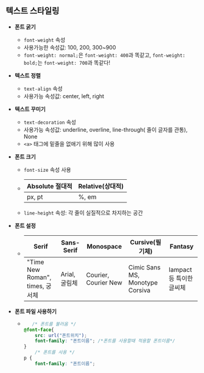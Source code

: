 ## 텍스트 스타일링

- **폰트 굵기**
   - `font-weight` 속성
   - 사용가능한 속성값: 100, 200, 300~900
   -  `font-weight: normal;`은 `font-weight: 400`과 똑같고, `font-weight: bold;`는 `font-weight: 700`과 똑같다!   
   
 - **텍스트 정렬**
   - `text-align` 속성
   - 사용가능 속성값: center, left, right
- **텍스트 꾸미기**
   - `text-decoration` 속성
   - 사용가능 속성값: underline, overline, line-through( 줄이 글자를 관통), None
   - `<a>` 태그에 밑줄을 없애기 위해 많이 사용
- **폰트 크기**
   - `font-size` 속성 사용   
   - | Absolute 절대적 | Relative(상대적)|
      |-|-|
      |px, pt| %, em|
   - `line-height` 속성: 각 줄이 실질적으로 차지하는 공간

- **폰트 설정**
   - | Serif| Sans-Serif | Monospace | Cursive(필기체) | Fantasy |
     |-|-|-|-|-|
     | "Time New Roman", times,  궁서체| Arial, 굴림체| Courier, Courier New | Cimic Sans MS, Monotype Corsiva| Iampact 등 특이한 글씨체|

- **폰트 파일 사용하기**
  - ````css
	   /* 폰트를 불러옴 */
    @font-face{
	    src: url("폰트위치");
	    font-family: "폰트이름"; /*폰트를 사용할때 적용할 폰트이름*/
	}
		/* 폰트를 사용 */
	p {
		font-family: "폰트이름";
    ````
